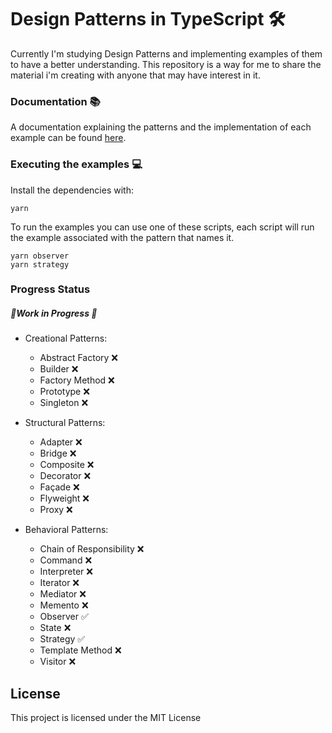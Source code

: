 # Design Patterns in TypeScript 🛠

Currently I'm studying Design Patterns and implementing examples of them to have a better understanding. This repository is a way for me to share the material i'm creating with anyone that may have interest in it.


### Documentation 📚

A documentation explaining the patterns and the implementation of each example can be found [here](https://www.notion.so/Design-Patterns-c2bdb756a38d44388a990b5367123177).


### Executing the examples 💻

Install the dependencies with:

```
yarn
```

To run the examples you can use one of these scripts, each script will run the example associated with the pattern that names it.

```
yarn observer
yarn strategy
```


### Progress Status

##### 👷Work in Progress 🚧

- Creational Patterns:

  - Abstract Factory ❌
  - Builder ❌
  - Factory Method ❌
  - Prototype ❌
  - Singleton ❌

- Structural Patterns:

  - Adapter ❌
  - Bridge ❌
  - Composite ❌
  - Decorator ❌
  - Façade ❌
  - Flyweight ❌
  - Proxy ❌

- Behavioral Patterns:
  - Chain of Responsibility ❌
  - Command ❌
  - Interpreter ❌
  - Iterator ❌
  - Mediator ❌
  - Memento ❌
  - Observer ✅
  - State ❌
  - Strategy ✅
  - Template Method ❌
  - Visitor ❌

## License

This project is licensed under the MIT License
